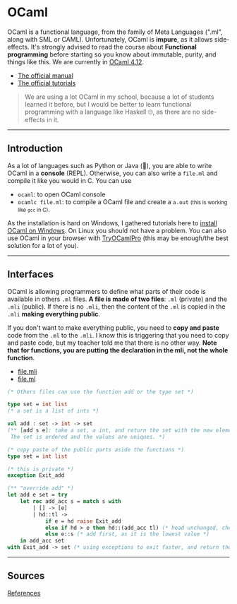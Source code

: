 # OCaml

OCaml is a functional language, from the family of Meta Languages (".ml", along with SML or CAML). Unfortunately, OCaml is **impure**, as it allows side-effects. It's strongly advised to read the course about **Functional programming** before starting so you know about immutable, purity, and things like this. We are currently in [OCaml 4.12](https://github.com/ocaml/ocaml).

* [The official manual](https://ocaml.org/manual/index.html)
* [The official tutorials](https://ocaml.org/learn/tutorials/)

> We are using a lot OCaml in my school, because a lot of students learned it before, but I would be better to learn functional programming with a language like Haskell 🙄, as there are no side-effects in it.

<hr class="sr">

## Introduction

As a lot of languages such as Python or Java (👀), you are able to write OCaml in a **console** (REPL). Otherwise, you can also write a `file.ml` and compile it like you would in C. You can use

* `ocaml`: to open OCaml console
* `ocamlc file.ml`: to compile a OCaml file and create a `a.out` <small>(this is working like `gcc` in C)</small>.

As the installation is hard on Windows, I gathered tutorials here to [install OCaml on Windows](intro/install-win.md). On Linux you should not have a problem. You can also use OCaml in your browser with [TryOCamlPro](https://try.ocamlpro.com/) (this may be enough/the best solution for a lot of you).

<hr class="sr">

## Interfaces

OCaml is allowing programmers to define what parts of their code is available in others `.ml` files. **A file is made of two files**: `.ml` (private) and the `.mli` (public). If there is no `.mli`, then the content of the `.ml` is copied in the `.mli` **making everything public**.

If you don't want to make everything public, you need to **copy and paste** code from the `.ml` to the `.mli`. I know this is triggering that you need to copy and paste code, but my teacher told me that there is no other way. **Note that for functions, you are putting the declaration in the mli, not the whole function**.

<ul class="nav nav-tabs">
    <li class="nav-item">
        <a href="#mli" class="nav-link tab-link active" data-bs-toggle="tab">file.mli</a>
    </li>
    <li class="nav-item">
        <a href="#ml" class="nav-link tab-link" data-bs-toggle="tab">file.ml</a>
    </li>
</ul>
<div class="tab-content">
<div class="tab-pane fade show active" id="mli">

```ocaml
(* Others files can use the function add or the type set *)

type set = int list
(* a set is a list of ints *)

val add : set -> int -> set
(** [add s e]: take a set, a int, and return the set with the new element inside.
 The set is ordered and the values are uniques. *)
```
</div>
<div class="tab-pane fade" id="ml">

```ocaml
(* copy paste of the public parts aside the functions *)
type set = int list

(* this is private *)
exception Exit_add

(** "override add" *)
let add e set = try
	let rec add_acc s = match s with
		| [] -> [e]
		| hd::tl ->
			if e = hd raise Exit_add
    	    else if hd > e then hd::(add_acc tl) (* head unchanged, checking the rest *)
    	    else e::s (* add first, as it is the lowest value *)
    in add_acc set
with Exit_add -> set (* using exceptions to exit faster, and return the unchanged list *)
```
</div>
</div>

<hr class="sl">

## Sources

[References](ref.md)